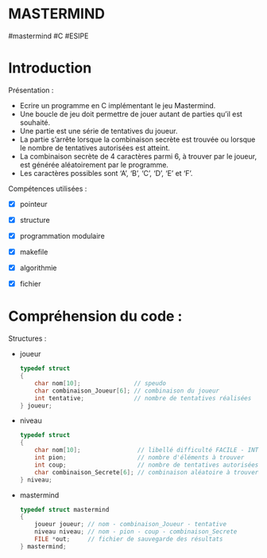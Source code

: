 # MASTERMIND
#mastermind 
#C 
#ESIPE


<h1> Introduction </h1>

Présentation :
 - Ecrire un programme en C implémentant le jeu Mastermind. 
 - Une boucle de jeu doit permettre de jouer autant de parties qu’il est souhaité. 
 - Une partie est une série de tentatives du joueur. 
 - La partie s’arrête lorsque la combinaison secrète est trouvée ou lorsque le nombre  de tentatives autorisées est atteint. 
 - La combinaison secrète de 4 caractères parmi 6, à trouver par le joueur, est générée aléatoirement par le programme. 
 - Les caractères possibles sont ‘A’, ‘B’, ‘C’, ‘D’, ‘E’ et ‘F’. 

Compétences utilisées :
 - [x] pointeur
 - [x] structure
 - [x] programmation modulaire
 - [x] makefile
 - [x] algorithmie
 - [x] fichier



<h1> Compréhension du code : </h1>
 
 Structures : 
 
  - joueur
     ```c
     typedef struct
     {
         char nom[10];               // speudo
         char combinaison_Joueur[6]; // combinaison du joueur
         int tentative;              // nombre de tentatives réalisées
     } joueur;
     ```
     
  - niveau
     ```c
     typedef struct
     {
         char nom[10];                // libellé difficulté FACILE - INTERMEDIAIRE - DIFFICILE
         int pion;                    // nombre d'éléments à trouver
         int coup;                    // nombre de tentatives autorisées
         char combinaison_Secrete[6]; // combinaison aléatoire à trouver
     } niveau;
     ```
     
  - mastermind
     ```c
     typedef struct mastermind
     {
         joueur joueur; // nom - combinaison_Joueur - tentative
         niveau niveau; // nom - pion - coup - combinaison_Secrete
         FILE *out;     // fichier de sauvegarde des résultats
     } mastermind;
     ```
  


     

